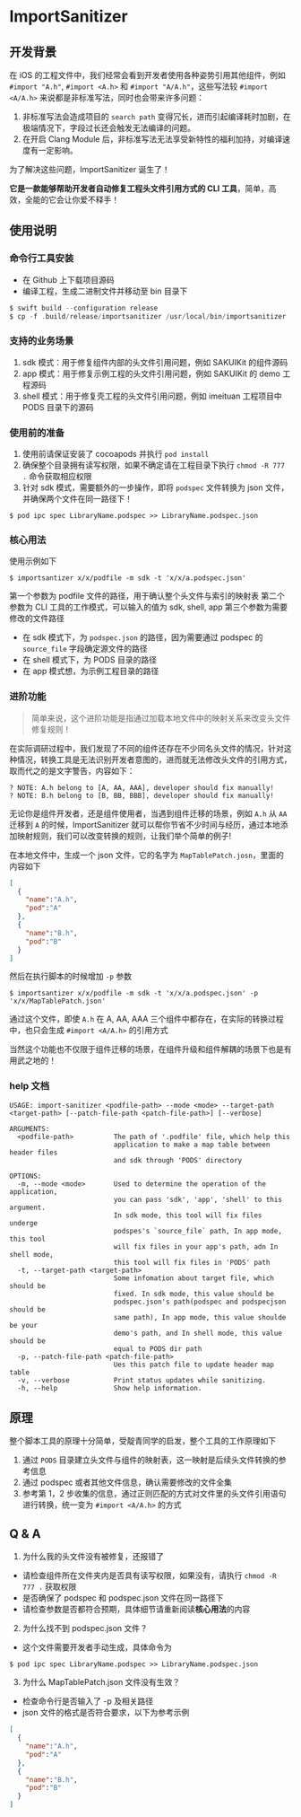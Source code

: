 # ImportSanitizer

## 开发背景

在 iOS 的工程文件中，我们经常会看到开发者使用各种姿势引用其他组件，例如 `#import "A.h"`, `#import <A.h>` 和 `#import "A/A.h"`，这些写法较 `#import <A/A.h>` 来说都是非标准写法，同时也会带来许多问题：

1. 非标准写法会造成项目的 `search path` 变得冗长，进而引起编译耗时加剧，在极端情况下，字段过长还会触发无法编译的问题。
2. 在开启 Clang Module 后，非标准写法无法享受新特性的福利加持，对编译速度有一定影响。

为了解决这些问题，ImportSanitizer 诞生了！

**它是一款能够帮助开发者自动修复工程头文件引用方式的 CLI 工具**，简单，高效，全能的它会让你爱不释手！

## 使用说明

### 命令行工具安装

* 在 Github 上下载项目源码
* 编译工程，生成二进制文件并移动至 bin 目录下

```swift
$ swift build --configuration release
$ cp -f .build/release/importsanitizer /usr/local/bin/importsanitizer
```

### 支持的业务场景

1. sdk 模式：用于修复组件内部的头文件引用问题，例如 SAKUIKit 的组件源码
2. app 模式：用于修复示例工程的头文件引用问题，例如 SAKUIKit 的 demo 工程源码
3. shell 模式：用于修复壳工程的头文件引用问题，例如 imeituan 工程项目中 PODS 目录下的源码

### 使用前的准备

1. 使用前请保证安装了 cocoapods 并执行 `pod install`
2. 确保整个目录拥有读写权限，如果不确定请在工程目录下执行 `chmod -R 777 .` 命令获取相应权限
3. 针对 sdk 模式，需要额外的一步操作，即将 `podspec` 文件转换为 json 文件，并确保两个文件在同一路径下！

```shell
$ pod ipc spec LibraryName.podspec >> LibraryName.podspec.json
```

### 核心用法

使用示例如下

```shell
$ importsantizer x/x/podfile -m sdk -t 'x/x/a.podspec.json'
```

第一个参数为 podfile 文件的路径，用于确认整个头文件与索引的映射表
第二个参数为 CLI 工具的工作模式，可以输入的值为 sdk, shell, app
第三个参数为需要修改的文件路径

  * 在 sdk 模式下，为 `podspec.json` 的路径，因为需要通过 podspec 的 `source_file` 字段确定源文件的路径
  * 在 shell 模式下，为 PODS 目录的路径
  * 在 app 模式想，为示例工程目录的路径

### 进阶功能

> 简单来说，这个进阶功能是指通过加载本地文件中的映射关系来改变头文件修复规则！

在实际调研过程中，我们发现了不同的组件还存在不少同名头文件的情况，针对这种情况，转换工具是无法识别开发者意图的，进而就无法修改头文件的引用方式，取而代之的是文字警告，内容如下：

```shell
? NOTE: A.h belong to [A, AA, AAA], developer should fix manually!
? NOTE: B.h belong to [B, BB, BBB], developer should fix manually!
```

无论你是组件开发者，还是组件使用者，当遇到组件迁移的场景，例如 `A.h` 从 `AA` 迁移到 `A` 的时候，ImportSanitizer 就可以帮你节省不少时间与经历，通过本地添加映射规则，我们可以改变转换的规则，让我们举个简单的例子!

在本地文件中，生成一个 json 文件，它的名字为 `MapTablePatch.josn`，里面的内容如下

```json
[
  {
    "name":"A.h",
    "pod":"A"
  },
  {
    "name":"B.h",
    "pod":"B"
  }
]
```

然后在执行脚本的时候增加 `-p` 参数

```
$ importsantizer x/x/podfile -m sdk -t 'x/x/a.podspec.json' -p 'x/x/MapTablePatch.json'
```

通过这个文件，即使 `A.h` 在 A, AA, AAA 三个组件中都存在，在实际的转换过程中，也只会生成 `#import <A/A.h>` 的引用方式

当然这个功能也不仅限于组件迁移的场景，在组件升级和组件解耦的场景下也是有用武之地的！

### help 文档

```
USAGE: import-sanitizer <podfile-path> --mode <mode> --target-path <target-path> [--patch-file-path <patch-file-path>] [--verbose]

ARGUMENTS:
  <podfile-path>          The path of '.podfile' file, which help this
                          application to make a map table between header files
                          and sdk through 'PODS' directory 

OPTIONS:
  -m, --mode <mode>       Used to determine the operation of the application,
                          you can pass 'sdk', 'app', 'shell' to this argument.
                          In sdk mode, this tool will fix files underge
                          podspes's `source_file` path, In app mode, this tool
                          will fix files in your app's path, adn In shell mode,
                          this tool will fix files in 'PODS' path 
  -t, --target-path <target-path>
                          Some infomation about target file, which should be
                          fixed. In sdk mode, this value should be
                          podspec.json's path(podspec and podspecjson should be
                          same path), In app mode, this value shoulde be your
                          demo's path, and In shell mode, this value should be
                          equal to PODS dir path 
  -p, --patch-file-path <patch-file-path>
                          Ues this patch file to update header map table 
  -v, --verbose           Print status updates while sanitizing. 
  -h, --help              Show help information.
```

## 原理

整个脚本工具的原理十分简单，受靛青同学的启发，整个工具的工作原理如下

1. 通过 `PODS` 目录建立头文件与组件的映射表，这一映射是后续头文件转换的参考信息
2. 通过 podspec 或者其他文件信息，确认需要修改的文件全集
3. 参考第 1，2 步收集的信息，通过正则匹配的方式对文件里的头文件引用语句进行转换，统一变为 `#import <A/A.h>` 的方式

## Q & A

1. 为什么我的头文件没有被修复，还报错了
  * 请检查组件所在文件夹内是否具有读写权限，如果没有，请执行 `chmod -R 777 .` 获取权限
  * 是否确保了 podspec 和 podspec.json 文件在同一路径下
  * 请检查参数是否都符合预期，具体细节请重新阅读**核心用法**的内容

2. 为什么找不到 podspec.json 文件？
  * 这个文件需要开发者手动生成，具体命令为 
  ```shell
  $ pod ipc spec LibraryName.podspec >> LibraryName.podspec.json
  ```

3. 为什么 MapTablePatch.json 文件没有生效？
  * 检查命令行是否输入了 -p 及相关路径
  * json 文件的格式是否符合要求，以下为参考示例
  ```json
  [
    {
      "name":"A.h",
      "pod":"A"
    },
    {
      "name":"B.h",
      "pod":"B"
    }
  ]
  ```
